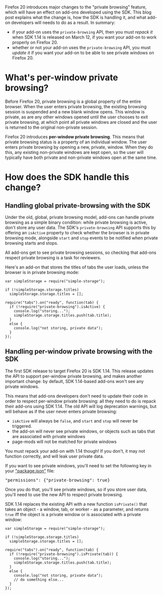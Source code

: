 Firefox 20 introduces major changes to the "private browsing" feature, which
will have an effect on add-ons developed using the SDK. This blog post
explains what the change is, how the SDK is handling it, and what add-on
developers will needs to do as a result. In summary:

* if your add-on uses the `private-browsing` API, then you must *repack it*
when SDK 1.14 is released on March 12, if you want your add-on to work
properly on Firefox 20.
* whether or not your add-on uses the `private-browsing` API, you must
*update it* if you want your add-on to be able to see private windows on
Firefox 20.

# What's per-window private browsing? #

Before Firefox 20, private browsing is a global property of the entire browser.
When the user enters private browsing, the existing browsing session is
suspended and a new blank window opens. This window is private, as are any
other windows opened until the user chooses to exit private browsing, at which
point all private windows are closed and the user is returned to the original
non-private session.

Firefox 20 introduces **per-window private browsing**. This means that private
browsing status is a property of an individual window. The user enters private
browsing by opening a new, private, window. When they do this, any existing
non-private windows are kept open, so the user will typically have both
private and non-private windows open at the same time.

# How does the SDK handle this change? #

## Handling global private-browsing with the SDK ##

Under the old, global, private browsing model, add-ons can handle private
browsing as a simple binary condition: while private browsing is active,
don't store any user data. The SDK's `private-browsing` API supports this by
offering an `isActive` property to check whether the browser is in private
browsing mode, alongside `start` and `stop` events to be notified when
private browsing starts and stops.

All add-ons get to see private browsing sessions, so checking that add-ons
respect private browsing is a task for reviewers.

Here's an add-on that stores the titles of tabs the user loads, unless the
browser is in private browsing mode:

    var simpleStorage = require("simple-storage");

    if (!simpleStorage.storage.titles)
      simpleStorage.storage.titles = [];

    require("tabs").on("ready", function(tab) {
      if (!require("private-browsing").isActive) {
        console.log("storing...");
        simpleStorage.storage.titles.push(tab.title);
      }
      else {
        console.log("not storing, private data");
      }
    });

## Handling per-window private browsing with the SDK ##

The first SDK release to target Firefox 20 is SDK 1.14. This release
updates the API to support per-window private browsing, and makes
another important change: by default, SDK 1.14-based add-ons won't see
any private windows.

This means that add-ons developers don't need to update
their code in order to respect per-window private browsing: all they
need to do is repack their add-ons using SDK 1.14. The old API will
log deprecation warnings, but will behave as if the user never enters
private browsing: 

* `isActive` will always be `false`, and `start` and `stop`
will never be triggered.
* the add-on will never see private windows,
or objects such as tabs that are associated with private windows
* page-mods will not be matched for private windows

You must repack your add-on with 1.14 though! If you don't, it may not
function correctly, and will leak user private data. 

If you want to see private windows, you'll need to set the
following key in your ["package.json"](dev-guide/package-spec.html)
file:

<pre>
"permissions": {"private-browsing": true}
</pre>

Once you do that, you'll see private windows, so if you store user data,
you'll need to use the new API to respect private browsing.

SDK 1.14 replaces the existing API with a new function `isPrivate()`
that takes an object - a window, tab, or worker - as a parameter,
and returns `true` iff the object is a private window or is associated
with a private window:

    var simpleStorage = require("simple-storage");

    if (!simpleStorage.storage.titles)
      simpleStorage.storage.titles = [];

    require("tabs").on("ready", function(tab) {
      if (!require("private-browsing").isPrivate(tab)) {
        console.log("storing...");
        simpleStorage.storage.titles.push(tab.title);
      }
      else {
        console.log("not storing, private data");
        // do something else...
      }
    });


